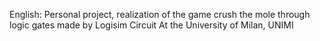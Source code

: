 English: Personal project, realization of the game crush the mole through logic gates made by Logisim Circuit At the University of Milan, UNIMI
